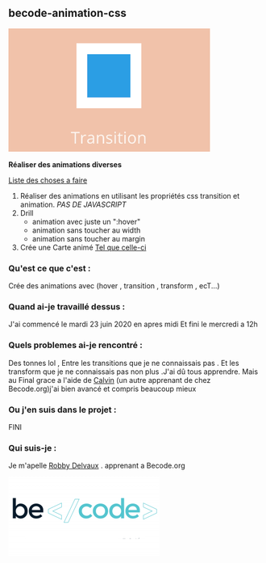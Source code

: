 ## becode-animation-css

![Anim Gif](assets/img/animations.gif)

**Réaliser des animations diverses**

[Liste des choses a faire](https://github.com/becodeorg/CRL-Woods-3.21/tree/master/LearningPath/01-Prairie/08.Animation-CSS)

1. Réaliser des animations en utilisant les propriétés css transition et animation. *PAS DE JAVASCRIPT*
2. Drill
    * animation avec juste un ":hover"
    * animation sans toucher au width
    * animation sans toucher au margin
3. Crée une Carte animé [Tel que celle-ci](https://github.com/becodeorg/CRL-Woods-3.21/blob/master/LearningPath/01-Prairie/08.Animation-CSS/card.md)

### Qu'est ce que c'est :

Crée des animations avec (hover , transition , transform , ecT...)

### Quand ai-je travaillé dessus :

J'ai commencé le mardi 23 juin 2020 en apres midi
Et fini le mercredi a 12h

### Quels problemes ai-je rencontré :

Des tonnes lol , Entre les transitions que je ne connaissais pas .
Et les transform que je ne connaissais pas non plus .J'ai dû tous apprendre.
Mais au Final grace a l'aide de [Calvin](https://github.com/Calvin781?tab=repositories) (un autre apprenant de chez Becode.org)j'ai bien avancé et compris beaucoup mieux

### Ou j'en suis dans le projet :

FINI

### Qui suis-je :

Je m'apelle [Robby Delvaux](https://github.com/Delvaux1986) . apprenant a Becode.org


![Becode_logo](assets/img/becode.png)